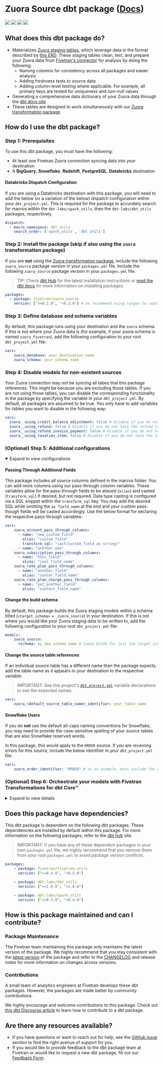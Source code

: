 # Zuora Source dbt package ([Docs](https://fivetran.github.io/dbt_zuora_source/))

<p align="left">
    <a alt="License"
        href="https://github.com/fivetran/dbt_zuora_source/blob/main/LICENSE">
        <img src="https://img.shields.io/badge/License-Apache%202.0-blue.svg" /></a>
    <a alt="dbt-core">
        <img src="https://img.shields.io/badge/dbt_Core™_version->=1.3.0_<2.0.0-orange.svg" /></a>
    <a alt="Maintained?">
        <img src="https://img.shields.io/badge/Maintained%3F-yes-green.svg" /></a>
    <a alt="PRs">
        <img src="https://img.shields.io/badge/Contributions-welcome-blueviolet" /></a>
</p>

## What does this dbt package do?
- Materializes [Zuora staging tables](https://fivetran.github.io/dbt_zuora_source/#!/overview/github_source/models/?g_v=1), which leverage data in the format described by [this ERD](https://fivetran.com/docs/applications/zuora#schemainformation). These staging tables clean, test, and prepare your Zuora data from [Fivetran's connector](https://fivetran.com/docs/applications/zuora) for analysis by doing the following:
  - Naming columns for consistency across all packages and easier analysis
  - Adding freshness tests to source data
  - Adding column-level testing where applicable. For example, all primary keys are tested for uniqueness and non-null values
- Generating a comprehensive data dictionary of your Zuora data through the [dbt docs site](https://fivetran.github.io/dbt_zuora_source/)
- These tables are designed to work simultaneously with our [Zuora transformation package](https://github.com/fivetran/dbt_zuora)

## How do I use the dbt package?
### Step 1: Prerequisites
To use this dbt package, you must have the following:
- At least one Fivetran Zuora connection syncing data into your destination
- A **BigQuery**, **Snowflake**, **Redshift**, **PostgreSQL**, **Databricks** destination

#### Databricks Dispatch Configuration
If you are using a Databricks destination with this package, you will need to add the below (or a variation of the below) dispatch configuration within your `dbt_project.yml`. This is required for the package to accurately search for macros within the `dbt-labs/spark_utils`, then the `dbt-labs/dbt_utils` packages, respectively.
```yml
dispatch:
  - macro_namespace: dbt_utils
    search_order: ['spark_utils', 'dbt_utils']
```

### Step 2: Install the package (skip if also using the `zuora` transformation package)
If you are **not** using the [Zuora transformation package](https://github.com/fivetran/dbt_zuora), include the following `zuora_source` package version in your `packages.yml` file.
Include the following `zuora_source` package version in your `packages.yml` file.
> TIP: Check [dbt Hub](https://hub.getdbt.com/) for the latest installation instructions or [read the dbt docs](https://docs.getdbt.com/docs/package-management) for more information on installing packages.

```yaml
packages:
  - package: fivetran/zuora_source
    version: [">=0.2.0", "<0.3.0"] # we recommend using ranges to capture non-breaking changes automatically
```
### Step 3: Define database and schema variables
By default, this package runs using your destination and the `zuora` schema. If this is not where your Zuora data is (for example, if your zuora schema is named `zuora_fivetran`), add the following configuration to your root `dbt_project.yml` file:

```yml
vars:
    zuora_database: your_destination_name
    zuora_schema: your_schema_name 
```

### Step 4: Disable models for non-existent sources

Your Zuora connection may not be syncing all tabes that this package references. This might be because you are excluding those tables. If you are not using those tables, you can disable the corresponding functionality in the package by specifying the variable in your `dbt_project.yml`. By default, all packages are assumed to be true. You only have to add variables for tables you want to disable in the following way:

```yml 
vars: 
  zuora__using_credit_balance_adjustment: false # Disable if you do not have the credit balance adjustment table
  zuora__using_refund: false # Disable if you do not have the refund table
  zuora__using_refund_invoice_payment: false # Disable if you do not have the refund invoice payment table
  zuora__using_taxation_item: false # Disable if you do not have the taxation item table
```   
### (Optional) Step 5: Additional configurations
<details open><summary>Expand to view configurations</summary>

#### Passing Through Additional Fields
This package includes all source columns defined in the macros folder. You can add more columns using our pass-through column variables. These variables allow for the pass-through fields to be aliased (`alias`) and casted (`transform_sql`) if desired, but not required. Data type casting is configured via a SQL snippet within the `transform_sql` key. You may add the desired SQL while omitting the `as field_name` at the end and your custom pass-though fields will be casted accordingly. Use the below format for declaring the respective pass-through variables:

```yml
vars:
    zuora_account_pass_through_columns: 
      - name: "new_custom_field"
        alias: "custom_field"
        transform_sql: "cast(custom_field as string)"
      - name: "another_one"
    zuora_subscription_pass_through_columns:
      - name: "this_field"
        alias: "cool_field_name"
    zuora_rate_plan_pass_through_columns:
      - name: "another_field"
        alias: "cooler_field_name"
    zuora_rate_plan_charge_pass_through_columns:
      - name: "yet_another_field"
        alias: "coolest_field_name"
```

#### Change the build schema
By default, this package builds the Zuora staging models within a schema titled (`<target_schema>` + `_zuora_source`) in your destination. If this is not where you would like your Zuora staging data to be written to, add the following configuration to your root `dbt_project.yml` file:

```yml
models:
    zuora_source:
      +schema: my_new_schema_name # leave blank for just the target_schema
```

#### Change the source table references
If an individual source table has a different name than the package expects, add the table name as it appears in your destination to the respective variable:
> IMPORTANT: See this project's [`dbt_project.yml`](https://github.com/fivetran/dbt_zuora_source/blob/main/dbt_project.yml) variable declarations to see the expected names.

```yml
vars:
    zuora_<default_source_table_name>_identifier: your_table_name 
```

#### Snowflake Users
If you do **not** use the default all-caps naming conventions for Snowflake, you may need to provide the case-sensitive spelling of your source tables that are also Snowflake reserved words.

In this package, this would apply to the `ORDER` source. If you are receiving errors for this source, include the below identifier in your `dbt_project.yml` file:

```yml
vars:
    zuora_order_identifier: "ORDER" # as an example, must include the double-quotes and correct case
```  

</details>

### (Optional) Step 6: Orchestrate your models with Fivetran Transformations for dbt Core™
<details><summary>Expand to view details</summary>
<br>
    
Fivetran offers the ability for you to orchestrate your dbt project through [Fivetran Transformations for dbt Core™](https://fivetran.com/docs/transformations/dbt). Learn how to set up your project for orchestration through Fivetran in our [Transformations for dbt Core setup guides](https://fivetran.com/docs/transformations/dbt#setupguide).
</details>
    
## Does this package have dependencies?
This dbt package is dependent on the following dbt packages. These dependencies are installed by default within this package. For more information on the following packages, refer to the [dbt hub](https://hub.getdbt.com/) site.
> IMPORTANT: If you have any of these dependent packages in your own `packages.yml` file, we highly recommend that you remove them from your root `packages.yml` to avoid package version conflicts.
```yml
packages:
    - package: fivetran/fivetran_utils
      version: [">=0.4.0", "<0.5.0"]

    - package: dbt-labs/dbt_utils
      version: [">=1.0.0", "<2.0.0"]

    - package: dbt-labs/spark_utils
      version: [">=0.3.0", "<0.4.0"]
```
          
## How is this package maintained and can I contribute?
### Package Maintenance
The Fivetran team maintaining this package _only_ maintains the latest version of the package. We highly recommend that you stay consistent with the [latest version](https://hub.getdbt.com/fivetran/zuora_source/latest/) of the package and refer to the [CHANGELOG](https://github.com/fivetran/dbt_zuora_source/blob/main/CHANGELOG.md) and release notes for more information on changes across versions.
### Contributions
A small team of analytics engineers at Fivetran develops these dbt packages. However, the packages are made better by community contributions.

We highly encourage and welcome contributions to this package. Check out [this dbt Discourse article](https://discourse.getdbt.com/t/contributing-to-a-dbt-package/657) to learn how to contribute to a dbt package.

## Are there any resources available?
- If you have questions or want to reach out for help, see the [GitHub Issue](https://github.com/fivetran/dbt_zuora_source/issues/new/choose) section to find the right avenue of support for you.
- If you would like to provide feedback to the dbt package team at Fivetran or would like to request a new dbt package, fill out our [Feedback Form](https://www.surveymonkey.com/r/DQ7K7WW).
